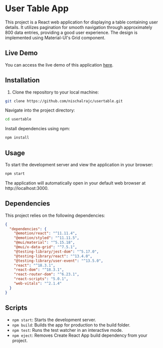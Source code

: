 # User Table App

This project is a React web application for displaying a table containing user details. It utilizes pagination for smooth navigation through approximately 800 data entries, providing a good user experience. The design is implemented using Material-UI's Grid component.

## Live Demo

You can access the live demo of this application [here](https://user-table-app.vercel.app/).


## Installation

1. Clone the repository to your local machine:

```bash
git clone https://github.com/nischalrajc/usertable.git
```

Navigate into the project directory:

```bash
cd usertable
```

Install dependencies using npm:

```bash
npm install
```

## Usage

To start the development server and view the application in your browser:

```bash
npm start
```

The application will automatically open in your default web browser at http://localhost:3000.

## Dependencies

This project relies on the following dependencies:

```json
{
  "dependencies": {
    "@emotion/react": "^11.11.4",
    "@emotion/styled": "^11.11.5",
    "@mui/material": "^5.15.18",
    "@mui/x-data-grid": "^7.5.1",
    "@testing-library/jest-dom": "^5.17.0",
    "@testing-library/react": "^13.4.0",
    "@testing-library/user-event": "^13.5.0",
    "react": "^18.3.1",
    "react-dom": "^18.3.1",
    "react-router-dom": "^6.23.1",
    "react-scripts": "5.0.1",
    "web-vitals": "^2.1.4"
  }
}
```

## Scripts

- `npm start`: Starts the development server.
- `npm build`: Builds the app for production to the build folder.
- `npm test`: Runs the test watcher in an interactive mode.
- `npm eject`: Removes Create React App build dependency from your project.

